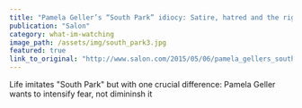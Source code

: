 ```yaml
---
title: "Pamela Geller’s “South Park” idiocy: Satire, hatred and the right’s faith-based fear-mongering"
publication: "Salon"
category: what-im-watching
image_path: /assets/img/south_park3.jpg
featured: true
link_to_original: "http://www.salon.com/2015/05/06/pamela_gellers_south_park_idiocy_satire_hatred_and_the_rights_faith_based_fear_mongering/"
---
```

Life imitates "South Park" but with one crucial difference: Pamela Geller wants to intensify fear, not dimininsh it